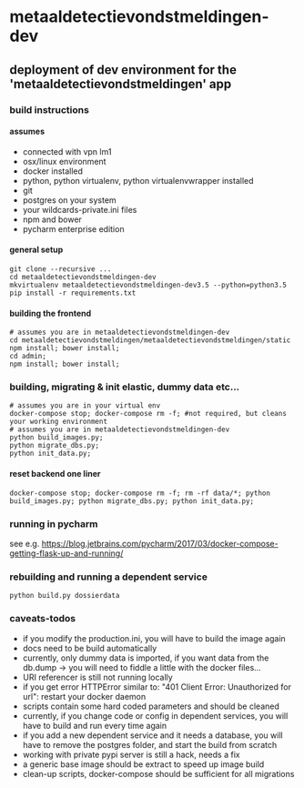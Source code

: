 # metaaldetectievondstmeldingen-dev

## deployment of dev environment for the 'metaaldetectievondstmeldingen' app

### build instructions

#### assumes
- connected with vpn lm1
- osx/linux environment
- docker installed
- python, python virtualenv, python virtualenvwrapper installed
- git
- postgres on your system
- your wildcards-private.ini files
- npm and bower
- pycharm enterprise edition

#### general setup
```
git clone --recursive ...
cd metaaldetectievondstmeldingen-dev
mkvirtualenv metaaldetectievondstmeldingen-dev3.5 --python=python3.5
pip install -r requirements.txt
```

#### building the frontend
```
# assumes you are in metaaldetectievondstmeldingen-dev
cd metaaldetectievondstmeldingen/metaaldetectievondstmeldingen/static
npm install; bower install;
cd admin;
npm install; bower install;
```

### building, migrating & init elastic, dummy data etc...
```
# assumes you are in your virtual env
docker-compose stop; docker-compose rm -f; #not required, but cleans your working environment
# assumes you are in metaaldetectievondstmeldingen-dev
python build_images.py;
python migrate_dbs.py;
python init_data.py;
```

#### reset backend one liner
```
docker-compose stop; docker-compose rm -f; rm -rf data/*; python build_images.py; python migrate_dbs.py; python init_data.py;
```

### running in pycharm
see e.g. 
https://blog.jetbrains.com/pycharm/2017/03/docker-compose-getting-flask-up-and-running/

### rebuilding and running a dependent service
```
python build.py dossierdata
```

### caveats-todos
- if you modify the production.ini, you will have to build the image again
- docs need to be build automatically
- currently, only dummy data is imported, if you want data from the db.dump -> you will need to fiddle a little with the docker files...
- URI referencer is still not running locally
- if you get error HTTPError similar to: "401 Client Error: Unauthorized for url": restart your docker daemon
- scripts contain some hard coded parameters and should be cleaned
- currently, if you change code or config in dependent services, you will have to build and run every time again
- if you add a new dependent service and it needs a database, you will have to remove the postgres folder, and start the build from scratch
- working with private pypi server is still a hack, needs a fix
- a generic base image should be extract to speed up image build
- clean-up scripts, docker-compose should be sufficient for all migrations